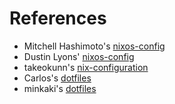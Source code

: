 # References

- Mitchell Hashimoto's [nixos-config](https://github.com/mitchellh/nixos-config)
- Dustin Lyons' [nixos-config](https://github.com/dustinlyons/nixos-config)
- takeokunn's [nix-configuration](https://github.com/takeokunn/nixos-configuration) 
- Carlos's [dotfiles](https://github.com/caarlos0/dotfiles)
- minkaki's [dotfiles](https://github.com/mingaki/dotfiles)
